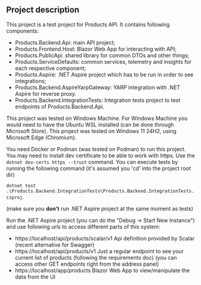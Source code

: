 ## Project description
This project is a test project for Products API.
It contains following components:
- Products.Backend.Api: main API project;
- Products.Frontend.Host: Blazor Web App for interacting with API;
- Products.PublicApi: shared library for common DTOs and other things;
- Products.ServiceDefaults: common services, telemetry and insights for each respective component;
- Products.Aspire: .NET Aspire project which has to be run in order to see integrations;
- Products.Backend.AspireYarpGateway: YARP integration with .NET Aspire for reverse proxy.
- Products.Backend.IntegrationTests: Integration tests project to test endpoints of Products.Backend.Api.

This project was tested on Windows Machine. For Windows Machine you would need to have the Ubuntu WSL installed (can be done through Microsoft Store).
This project was tested on Windows 11 24H2, using Microsoft Edge (Chromium).

You need Docker or Podman (was tested on Podman) to run this project.
You may need to install dev certificate to be able to work with https. Use the ```dotnet dev-certs https --trust``` command.
You can execute tests by running the following command (it's assumed you 'cd' into the project root dir)

```dotnet test .\Products.Backend.IntegrationTests\Products.Backend.IntegrationTests.csproj```.

(make sure you **don't** run .NET Aspire project at the same moment as tests)

Run the .NET Aspire project (you can do the "Debug -> Start New Instance") and use following urls to access different parts of this system:
- https://localhost/api/products/scalar/v1  Api definition provided by Scalar (recent alternative for Swagger)
- https://localhost/api/products/v1  Just a regular endpoint to see your current list of products (following the requirements doc) (you can access other GET endpoints right from the address panel)
- https://localhost/app/products  Blazor Web App to view/manipulate the data from the UI
